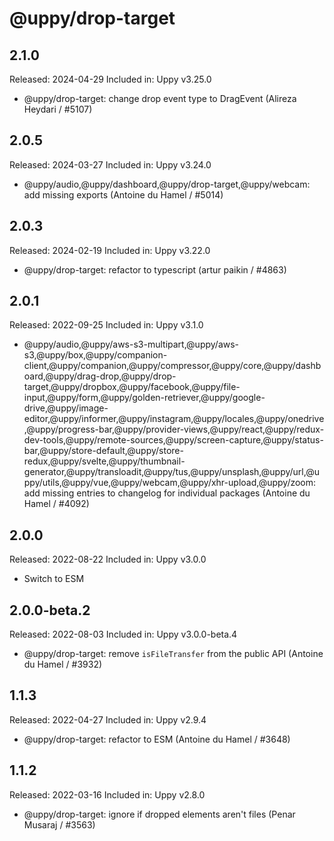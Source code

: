 # @uppy/drop-target

## 2.1.0

Released: 2024-04-29 Included in: Uppy v3.25.0

- @uppy/drop-target: change drop event type to DragEvent (Alireza Heydari /
  #5107)

## 2.0.5

Released: 2024-03-27 Included in: Uppy v3.24.0

- @uppy/audio,@uppy/dashboard,@uppy/drop-target,@uppy/webcam: add missing
  exports (Antoine du Hamel / #5014)

## 2.0.3

Released: 2024-02-19 Included in: Uppy v3.22.0

- @uppy/drop-target: refactor to typescript (artur paikin / #4863)

## 2.0.1

Released: 2022-09-25 Included in: Uppy v3.1.0

- @uppy/audio,@uppy/aws-s3-multipart,@uppy/aws-s3,@uppy/box,@uppy/companion-client,@uppy/companion,@uppy/compressor,@uppy/core,@uppy/dashboard,@uppy/drag-drop,@uppy/drop-target,@uppy/dropbox,@uppy/facebook,@uppy/file-input,@uppy/form,@uppy/golden-retriever,@uppy/google-drive,@uppy/image-editor,@uppy/informer,@uppy/instagram,@uppy/locales,@uppy/onedrive,@uppy/progress-bar,@uppy/provider-views,@uppy/react,@uppy/redux-dev-tools,@uppy/remote-sources,@uppy/screen-capture,@uppy/status-bar,@uppy/store-default,@uppy/store-redux,@uppy/svelte,@uppy/thumbnail-generator,@uppy/transloadit,@uppy/tus,@uppy/unsplash,@uppy/url,@uppy/utils,@uppy/vue,@uppy/webcam,@uppy/xhr-upload,@uppy/zoom:
  add missing entries to changelog for individual packages (Antoine du Hamel /
  #4092)

## 2.0.0

Released: 2022-08-22 Included in: Uppy v3.0.0

- Switch to ESM

## 2.0.0-beta.2

Released: 2022-08-03 Included in: Uppy v3.0.0-beta.4

- @uppy/drop-target: remove `isFileTransfer` from the public API (Antoine du
  Hamel / #3932)

## 1.1.3

Released: 2022-04-27 Included in: Uppy v2.9.4

- @uppy/drop-target: refactor to ESM (Antoine du Hamel / #3648)

## 1.1.2

Released: 2022-03-16 Included in: Uppy v2.8.0

- @uppy/drop-target: ignore if dropped elements aren't files (Penar Musaraj /
  #3563)
